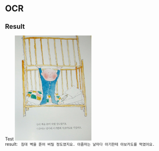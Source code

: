 # OCR
## Result
Test
<img src="./data/dongwha.png" width="50%">  
result: ` 침대 벽을 뜯어 버릴 정도였지요. 아줌마는 날마다 아기한테 아보카도를 먹였어요.`


